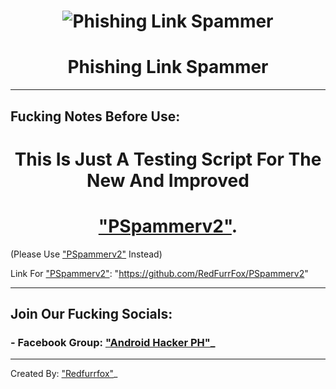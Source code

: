 # <h1 align="center">![Phishing Link Spammer](https://user-images.githubusercontent.com/80197308/150513371-922df668-2bdf-4d76-ba47-713bdf7a2af1.png)
# <h1 align="center">**Phishing Link Spammer**

---

## Fucking Notes Before Use:
### <h1 align="center"> This Is Just A Testing Script For The New And Improved 
### <h1 align="center"> ["PSpammerv2"](https://github.com/RedFurrFox/PSpammerv2).
  
(Please Use ["PSpammerv2"](https://github.com/RedFurrFox/PSpammerv2) Instead)

Link For ["PSpammerv2"](https://github.com/RedFurrFox/PSpammerv2): "https://github.com/RedFurrFox/PSpammerv2"

---

## Join Our Fucking Socials:

### - Facebook Group: ["Android Hacker PH"](https://www.facebook.com/groups/1778790372291663)_

---

Created By: ["Redfurrfox"](https://github.com/RedFurrFox)_
